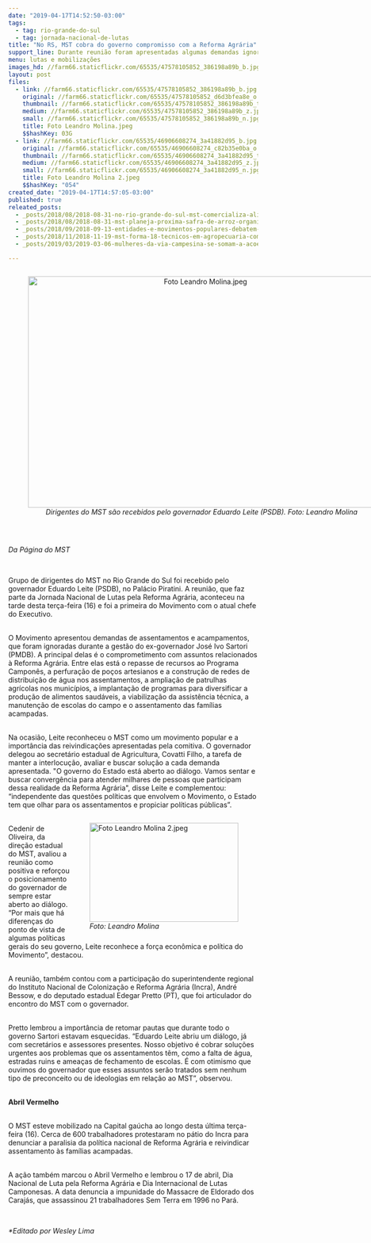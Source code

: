 ```yaml
---
date: "2019-04-17T14:52:50-03:00"
tags:
  - tag: rio-grande-do-sul
  - tag: jornada-nacional-de-lutas
title: "No RS, MST cobra do governo compromisso com a Reforma Agrária"
support_line: Durante reunião foram apresentadas algumas demandas ignoradas na gestão do ex-governador José Ivo Sartori (PMDB)
menu: lutas e mobilizações
images_hd: //farm66.staticflickr.com/65535/47578105852_386198a89b_b.jpg
layout: post
files:
  - link: //farm66.staticflickr.com/65535/47578105852_386198a89b_b.jpg
    original: //farm66.staticflickr.com/65535/47578105852_d6d3bfea8e_o.jpg
    thumbnail: //farm66.staticflickr.com/65535/47578105852_386198a89b_t.jpg
    medium: //farm66.staticflickr.com/65535/47578105852_386198a89b_z.jpg
    small: //farm66.staticflickr.com/65535/47578105852_386198a89b_n.jpg
    title: Foto Leandro Molina.jpeg
    $$hashKey: 03G
  - link: //farm66.staticflickr.com/65535/46906608274_3a41882d95_b.jpg
    original: //farm66.staticflickr.com/65535/46906608274_c82b35e0ba_o.jpg
    thumbnail: //farm66.staticflickr.com/65535/46906608274_3a41882d95_t.jpg
    medium: //farm66.staticflickr.com/65535/46906608274_3a41882d95_z.jpg
    small: //farm66.staticflickr.com/65535/46906608274_3a41882d95_n.jpg
    title: Foto Leandro Molina 2.jpeg
    $$hashKey: "054"
created_date: "2019-04-17T14:57:05-03:00"
published: true
releated_posts:
  - _posts/2018/08/2018-08-31-no-rio-grande-do-sul-mst-comercializa-alimentos-saudaveis-na-expointer.md
  - _posts/2018/08/2018-08-31-mst-planeja-proxima-safra-de-arroz-organico.md
  - _posts/2018/09/2018-09-13-entidades-e-movimentos-populares-debatem-lei-da-grilagem-no-rio-grande-do-sul.md
  - _posts/2018/11/2018-11-19-mst-forma-18-tecnicos-em-agropecuaria-com-habilitacao-em-agroecologia.md
  - _posts/2019/03/2019-03-06-mulheres-da-via-campesina-se-somam-a-acoes-para-marcar-o-8-de-marco-no-rs.md

---
```

<div style="text-align:center">
<figure class="image" style="display:inline-block"><img alt="Foto Leandro Molina.jpeg" height="467" src="//farm66.staticflickr.com/65535/47578105852_386198a89b_b.jpg" width="700" />
<figcaption><em>Dirigentes do MST s&atilde;o recebidos pelo governador Eduardo Leite (PSDB). Foto: Leandro Molina</em></figcaption>
</figure>
</div>

<p>&nbsp;</p>

<p><em>Da P&aacute;gina do MST</em></p>

<p>&nbsp;</p>

<p>Grupo de dirigentes do MST no Rio Grande do Sul foi recebido pelo governador Eduardo Leite (PSDB), no Pal&aacute;cio Piratini. A reuni&atilde;o, que faz parte da Jornada Nacional de Lutas pela Reforma Agr&aacute;ria, aconteceu na tarde desta ter&ccedil;a-feira (16) e foi a primeira do Movimento com o atual chefe do Executivo.</p>

<p><br />
O Movimento apresentou demandas de assentamentos e acampamentos, que foram ignoradas durante a gest&atilde;o do ex-governador Jos&eacute; Ivo Sartori (PMDB). A principal delas &eacute; o comprometimento com assuntos relacionados &agrave; Reforma Agr&aacute;ria. Entre elas est&aacute; o repasse de recursos ao Programa Campon&ecirc;s, a perfura&ccedil;&atilde;o de po&ccedil;os artesianos e a constru&ccedil;&atilde;o de redes de distribui&ccedil;&atilde;o de &aacute;gua nos assentamentos, a amplia&ccedil;&atilde;o de patrulhas agr&iacute;colas nos munic&iacute;pios, a implanta&ccedil;&atilde;o de programas para diversificar a produ&ccedil;&atilde;o de alimentos saud&aacute;veis, a viabiliza&ccedil;&atilde;o da assist&ecirc;ncia t&eacute;cnica, a manuten&ccedil;&atilde;o de escolas do campo e o assentamento das fam&iacute;lias acampadas.</p>

<p><br />
Na ocasi&atilde;o, Leite reconheceu o MST como um movimento popular e a import&acirc;ncia das reivindica&ccedil;&otilde;es apresentadas pela comitiva. O governador delegou ao secret&aacute;rio estadual de Agricultura, Covatti Filho, a tarefa de manter a interlocu&ccedil;&atilde;o, avaliar e buscar solu&ccedil;&atilde;o a cada demanda apresentada. &quot;O governo do Estado est&aacute; aberto ao di&aacute;logo. Vamos sentar e buscar converg&ecirc;ncia para atender milhares de pessoas que participam dessa realidade da Reforma Agr&aacute;ria&quot;, disse Leite e complementou: &ldquo;independente das quest&otilde;es pol&iacute;ticas que envolvem o Movimento, o Estado tem que olhar para os assentamentos e propiciar pol&iacute;ticas p&uacute;blicas&rdquo;.</p>

<figure class="image" style="float:right"><img alt="Foto Leandro Molina 2.jpeg" height="200" src="//farm66.staticflickr.com/65535/46906608274_3a41882d95_b.jpg" width="300" />
<figcaption><em>Foto: Leandro Molina</em></figcaption>
</figure>

<p><br />
Cedenir de Oliveira, da dire&ccedil;&atilde;o estadual do MST, avaliou a reuni&atilde;o como positiva e refor&ccedil;ou o posicionamento do governador de sempre estar aberto ao di&aacute;logo. &ldquo;Por mais que h&aacute; diferen&ccedil;as do ponto de vista de algumas pol&iacute;ticas gerais do seu governo, Leite reconhece a for&ccedil;a econ&ocirc;mica e pol&iacute;tica do Movimento&rdquo;, destacou.</p>

<p><br />
A reuni&atilde;o, tamb&eacute;m contou com a participa&ccedil;&atilde;o do superintendente regional do Instituto Nacional de Coloniza&ccedil;&atilde;o e Reforma Agr&aacute;ria (Incra), Andr&eacute; Bessow, e do deputado estadual Edegar Pretto (PT), que foi articulador do encontro do MST com o governador.&nbsp;</p>

<p><br />
Pretto lembrou a import&acirc;ncia de retomar pautas que durante todo o governo Sartori estavam esquecidas. &ldquo;Eduardo Leite abriu um di&aacute;logo, j&aacute; com secret&aacute;rios e assessores presentes. Nosso objetivo &eacute; cobrar solu&ccedil;&otilde;es urgentes aos problemas que os assentamentos t&ecirc;m, como a falta de &aacute;gua, estradas ruins e amea&ccedil;as de fechamento de escolas. &Eacute; com otimismo que ouvimos do governador que esses assuntos ser&atilde;o tratados sem nenhum tipo de preconceito ou de ideologias em rela&ccedil;&atilde;o ao MST&rdquo;, observou.</p>

<p><br />
<strong>Abril Vermelho</strong></p>

<p><br />
O MST esteve mobilizado na Capital ga&uacute;cha ao longo desta &uacute;ltima ter&ccedil;a-feira (16). Cerca de 600 trabalhadores protestaram no p&aacute;tio do Incra para denunciar a paralisia da pol&iacute;tica nacional de Reforma Agr&aacute;ria e reivindicar assentamento &agrave;s fam&iacute;lias acampadas.&nbsp;</p>

<p><br />
A a&ccedil;&atilde;o tamb&eacute;m marcou o Abril Vermelho e lembrou o 17 de abril, Dia Nacional de Luta pela Reforma Agr&aacute;ria e Dia Internacional de Lutas Camponesas. A data denuncia a impunidade do Massacre de Eldorado dos Caraj&aacute;s, que assassinou 21 trabalhadores Sem Terra em 1996 no Par&aacute;.</p>

<p>&nbsp;</p>

<p><em>*Editado por Wesley Lima</em></p>
